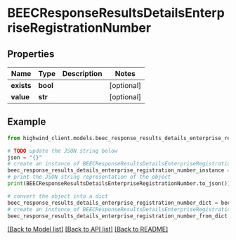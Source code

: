 # BEECResponseResultsDetailsEnterpriseRegistrationNumber


## Properties

Name | Type | Description | Notes
------------ | ------------- | ------------- | -------------
**exists** | **bool** |  | [optional] 
**value** | **str** |  | [optional] 

## Example

```python
from highwind_client.models.beec_response_results_details_enterprise_registration_number import BEECResponseResultsDetailsEnterpriseRegistrationNumber

# TODO update the JSON string below
json = "{}"
# create an instance of BEECResponseResultsDetailsEnterpriseRegistrationNumber from a JSON string
beec_response_results_details_enterprise_registration_number_instance = BEECResponseResultsDetailsEnterpriseRegistrationNumber.from_json(json)
# print the JSON string representation of the object
print(BEECResponseResultsDetailsEnterpriseRegistrationNumber.to_json())

# convert the object into a dict
beec_response_results_details_enterprise_registration_number_dict = beec_response_results_details_enterprise_registration_number_instance.to_dict()
# create an instance of BEECResponseResultsDetailsEnterpriseRegistrationNumber from a dict
beec_response_results_details_enterprise_registration_number_from_dict = BEECResponseResultsDetailsEnterpriseRegistrationNumber.from_dict(beec_response_results_details_enterprise_registration_number_dict)
```
[[Back to Model list]](../README.md#documentation-for-models) [[Back to API list]](../README.md#documentation-for-api-endpoints) [[Back to README]](../README.md)



